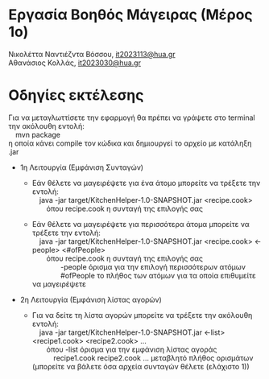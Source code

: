 # Εργασία Βοηθός Μάγειρας (Μέρος 1ο)

Νικολέττα Ναντιέζντα Βόσσου, it2023113@hua.gr  
Αθανάσιος Κολλάς, it2023030@hua.gr

# Οδηγίες εκτέλεσης

Για να μεταγλωττίσετε την εφαρμογή θα πρέπει να γράψετε στο terminal την ακόλουθη εντολή:  
&emsp;mvn package  
η οποία κάνει compile τον κώδικα και δημιουργεί το αρχείο με κατάληξη .jar  


* 1η Λειτουργία (Εμφάνιση Συνταγών)  

  * Εάν θέλετε να μαγειρέψετε για ένα άτομο μπορείτε να τρέξετε την εντολή:  
    &emsp;java -jar target/KitchenHelper-1.0-SNAPSHOT.jar <recipe.cook>  
        &emsp;&emsp;όπου recipe.cook η συνταγή της επιλογής σας  

  * Εάν θέλετε να μαγειρέψετε για περισσότερα άτομα μπορείτε να τρέξετε την εντολή:  
    &emsp;java -jar target/KitchenHelper-1.0-SNAPSHOT.jar <recipe.cook> <-people> <#ofPeople>  
        &emsp;&emsp;όπου recipe.cook η συνταγή της επιλογής σας  
            &emsp;&emsp;&emsp;&emsp;-people όρισμα για την επιλογή περισσότερων ατόμων  
            &emsp;&emsp;&emsp;&emsp;#ofPeople το πλήθος των ατόμων για τα οποία επιθυμείτε να μαγειρέψετε  


* 2η Λειτουργία (Εμφάνιση λίστας αγορών)  

  * Για να δείτε τη λίστα αγορών μπορείτε να τρέξετε την ακόλουθη εντολή:  
    &emsp;java -jar target/KitchenHelper-1.0-SNAPSHOT.jar <-list> <recipe1.cook> <recipe2.cook> ...  
        &emsp;&emsp;όπου -list όρισμα για την εμφάνιση λίστας αγοράς  
            &emsp;&emsp;&emsp;recipe1.cook recipe2.cook ... μεταβλητό πλήθος ορισμάτων (μπορείτε να βάλετε όσα αρχεία συνταγών θέλετε (ελάχιστο 1))  








